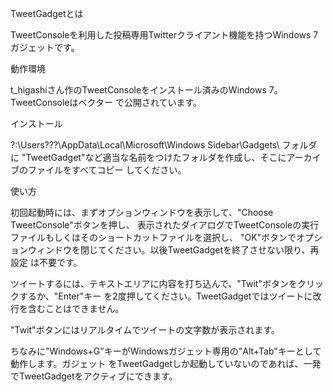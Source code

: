 TweetGadgetとは

TweetConsoleを利用した投稿専用Twitterクライアント機能を持つWindows 7ガジェットです。

動作環境

t_higashiさん作のTweetConsoleをインストール済みのWindows 7。TweetConsoleはベクター
で公開されています。

インストール

?:\Users\???\AppData\Local\Microsoft\Windows Sidebar\Gadgets\ フォルダに
"TweetGadget"など適当な名前をつけたフォルダを作成し、そこにアーカイブのファイルをすべてコピー
してください。

使い方

初回起動時には、まずオプションウィンドウを表示して、"Choose TweetConsole"ボタンを押し、
表示されたダイアログでTweetConsoleの実行ファイルもしくはそのショートカットファイルを選択し、
"OK"ボタンでオプションウィンドウを閉じてください。以後TweetGadgetを終了させない限り、再設定
は不要です。

ツイートするには、テキストエリアに内容を打ち込んで、"Twit"ボタンをクリックするか、"Enter"キー
を2度押してください。TweetGadgetではツイートに改行を含むことはできません。

"Twit"ボタンにはリアルタイムでツイートの文字数が表示されます。

ちなみに"Windows+G"キーがWindowsガジェット専用の"Alt+Tab"キーとして動作します。ガジェット
をTweetGadgetしか起動していないのであれば、一発でTweetGadgetをアクティブにできます。